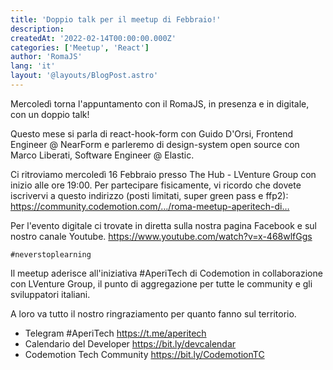 ```yaml
---
title: 'Doppio talk per il meetup di Febbraio!'
description:
createdAt: '2022-02-14T00:00:00.000Z'
categories: ['Meetup', 'React']
author: 'RomaJS'
lang: 'it'
layout: '@layouts/BlogPost.astro'
---
```


Mercoledì torna l'appuntamento con il RomaJS, in presenza e in digitale, con un doppio talk!

Questo mese si parla di react-hook-form con Guido D'Orsi, Frontend Engineer @ NearForm e parleremo di design-system open source con Marco Liberati, Software Engineer @ Elastic.

Ci ritroviamo mercoledì 16 Febbraio presso The Hub - LVenture Group con inizio alle ore 19:00.
Per partecipare fisicamente, vi ricordo che dovete iscrivervi a questo indirizzo (posti limitati, super green pass e ffp2):
https://community.codemotion.com/…/roma-meetup-aperitech-di…

Per l'evento digitale ci trovate in diretta sulla nostra pagina Facebook e sul nostro canale Youtube.
https://www.youtube.com/watch?v=x-468wlfGgs

`#neverstoplearning`

Il meetup aderisce all'iniziativa #AperiTech di Codemotion in collaborazione con LVenture Group, il punto di aggregazione per tutte le community e gli sviluppatori italiani.

A loro va tutto il nostro ringraziamento per quanto fanno sul territorio.

- Telegram #AperiTech https://t.me/aperitech
- Calendario del Developer https://bit.ly/devcalendar
- Codemotion Tech Community https://bit.ly/CodemotionTC
